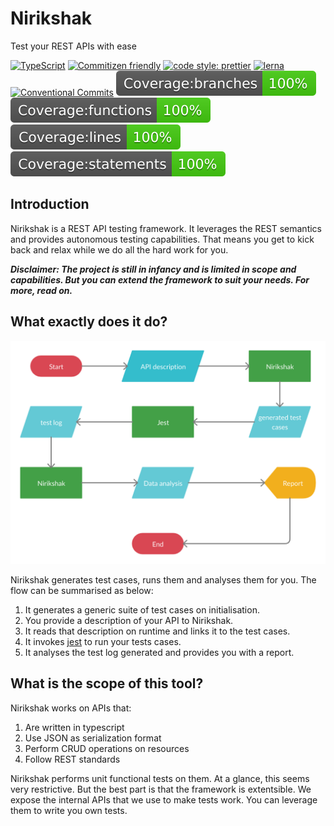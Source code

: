 # Nirikshak

Test your REST APIs with ease

[![TypeScript](https://badges.frapsoft.com/typescript/code/typescript.svg?v=101)](https://github.com/ellerbrock/typescript-badges/)
[![Commitizen friendly](https://img.shields.io/badge/commitizen-friendly-brightgreen.svg)](http://commitizen.github.io/cz-cli/)
[![code style: prettier](https://img.shields.io/badge/code_style-prettier-ff69b4.svg?style=flat-square)](https://github.com/prettier/prettier)
[![lerna](https://img.shields.io/badge/maintained%20with-lerna-cc00ff.svg)](https://lerna.js.org/)
[![Conventional Commits](https://img.shields.io/badge/Conventional%20Commits-1.0.0-yellow.svg)](https://conventionalcommits.org)
![Code coverage: branch](badges/badge-branches.svg)
![Code coverage: functions](badges/badge-functions.svg)
![Code coverage: lines](badges/badge-lines.svg)
![Code coverage: statements](badges/badge-statements.svg)

## Introduction

<!-- TODO: add screenshot -->

Nirikshak is a REST API testing framework. It leverages the REST semantics and provides autonomous testing capabilities. That means you get to kick back and relax while we do all the hard work for you.

**_Disclaimer: The project is still in infancy and is limited in scope and capabilities. But you can extend the framework to suit your needs. For more, read on._**

## What exactly does it do?

![Nirikshak flow](docs/Nirikshak-intro.png)

Nirikshak generates test cases, runs them and analyses them for you. The flow can be summarised as below:

1.  It generates a generic suite of test cases on initialisation.
2.  You provide a description of your API to Nirikshak.
3.  It reads that description on runtime and links it to the test cases.
4.  It invokes [jest](https://jestjs.io/) to run your tests cases.
5.  It analyses the test log generated and provides you with a report.

## What is the scope of this tool?

Nirikshak works on APIs that:

1.  Are written in typescript
2.  Use JSON as serialization format
3.  Perform CRUD operations on resources
4.  Follow REST standards

Nirikshak performs unit functional tests on them. At a glance, this seems very restrictive. But the best part is that the framework is extentsible. We expose the internal APIs that we use to make tests work. You can leverage them to write you own tests.
